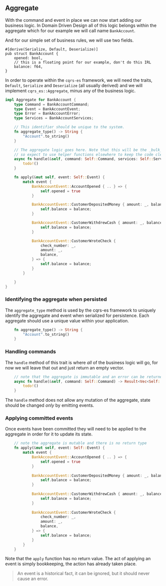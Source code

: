 ## Aggregate

With the command and event in place we can now start adding our business logic. 
In Domain Driven Design all of this logic belongs within the aggregate which
for our example we will call name `BankAccount`.

And for our simple set of business rules, we will use two fields.

```rust,ignore
#[derive(Serialize, Default, Deserialize)]
pub struct BankAccount {
    opened: bool,
    // this is a floating point for our example, don't do this IRL
    balance: f64,
}
```

In order to operate within the `cqrs-es` framework, we will need the traits, `Default`, `Serialize` and `Deserialize`
(all usually derived) and we will implement `cqrs_es::Aggregate`, minus any of the business logic. 

```rust
impl Aggregate for BankAccount {
    type Command = BankAccountCommand;
    type Event = BankAccountEvent;
    type Error = BankAccountError;
    type Services = BankAccountServices;

    // This identifier should be unique to the system.
    fn aggregate_type() -> String {
        "Account".to_string()
    }

    // The aggregate logic goes here. Note that this will be the _bulk_ of a CQRS system
    // so expect to use helper functions elsewhere to keep the code clean.
    async fn handle(&self, command: Self::Command, services: Self::Services) -> Result<Vec<Self::Event>, Self::Error> {
        todo!()
    }

    fn apply(&mut self, event: Self::Event) {
        match event {
            BankAccountEvent::AccountOpened { .. } => {
                self.opened = true
            }

            BankAccountEvent::CustomerDepositedMoney { amount: _, balance } => {
                self.balance = balance;
            }

            BankAccountEvent::CustomerWithdrewCash { amount: _, balance } => {
                self.balance = balance;
            }

            BankAccountEvent::CustomerWroteCheck {
                check_number: _,
                amount: _,
                balance,
            } => {
                self.balance = balance;
            }
        }

    }
}

```

### Identifying the aggregate when persisted

The `aggregate_type` method is used by the cqrs-es framework to uniquely identify the aggregate and event
when serialized for persistence. Each aggregate should use a unique value within your application.
```rust
    fn aggregate_type() -> String {
        "Account".to_string()
    }
```

### Handling commands

The `handle` method of this trait is where _all_ of the business logic will go, for now we will leave that out and just return an empty vector.

```rust
    // note that the aggregate is immutable and an error can be returned
    async fn handle(&self, command: Self::Command) -> Result<Vec<Self::Event>, AggregateError<Self::Error>> {
        todo!()
    }
```
The `handle` method does not allow any mutation of the aggregate, state should be changed _only_ by emitting events.

### Applying committed events

Once events have been committed they will need to be applied to the aggregate in order for it to update its state.
```rust
    // note the aggregate is mutable and there is no return type
    fn apply(&mut self, event: Self::Event) {
        match event {
            BankAccountEvent::AccountOpened { .. } => {
                self.opened = true
            }
            
            BankAccountEvent::CustomerDepositedMoney { amount: _, balance } => {
                self.balance = balance;
            }
            
            BankAccountEvent::CustomerWithdrewCash { amount: _, balance } => {
                self.balance = balance;
            }
            
            BankAccountEvent::CustomerWroteCheck {
                check_number: _,
                amount: _,
                balance,
            } => {
                self.balance = balance;
            }
        }
    }
```
Note that the `apply` function has no return value. The act of applying an event is simply bookkeeping, the action has
already taken place.

> An event is a historical fact, it can be ignored, but it should never cause an error.